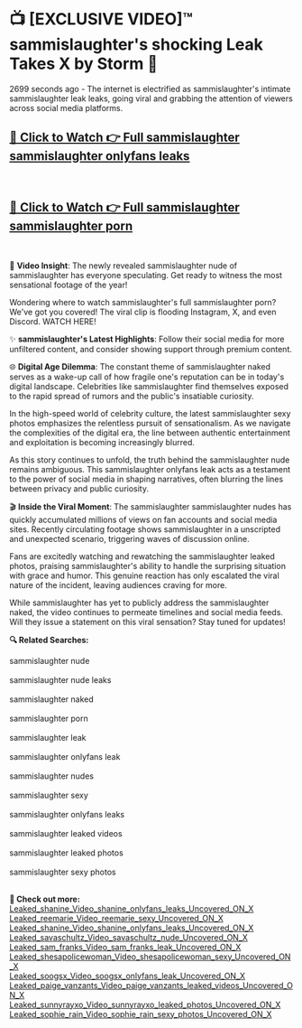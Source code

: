 # 📺 [EXCLUSIVE VIDEO]™ sammislaughter's shocking Leak Takes X by Storm 🚀

2699 seconds ago - The internet is electrified as sammislaughter's intimate sammislaughter leak leaks, going viral and grabbing the attention of viewers across social media platforms.

<h2><a href="https://github-6l9.pages.dev/link1">🔗 Click to Watch 👉 Full sammislaughter sammislaughter onlyfans leaks</a></h2><br>
<h2><a href="https://github-6l9.pages.dev/link2">🔗 Click to Watch 👉 Full sammislaughter sammislaughter porn</a></h2><br>

🎥 **Video Insight**: The newly revealed sammislaughter nude of sammislaughter has everyone speculating. Get ready to witness the most sensational footage of the year!

Wondering where to watch sammislaughter's full sammislaughter porn? We've got you covered! The viral clip is flooding Instagram, X, and even Discord. WATCH HERE!

✨ **sammislaughter's Latest Highlights**: Follow their social media for more unfiltered content, and consider showing support through premium content.

🌐 **Digital Age Dilemma**: The constant theme of sammislaughter naked serves as a wake-up call of how fragile one's reputation can be in today's digital landscape. Celebrities like sammislaughter find themselves exposed to the rapid spread of rumors and the public's insatiable curiosity.

In the high-speed world of celebrity culture, the latest sammislaughter sexy photos emphasizes the relentless pursuit of sensationalism. As we navigate the complexities of the digital era, the line between authentic entertainment and exploitation is becoming increasingly blurred.

As this story continues to unfold, the truth behind the sammislaughter nude remains ambiguous. This sammislaughter onlyfans leak acts as a testament to the power of social media in shaping narratives, often blurring the lines between privacy and public curiosity.

🎬 **Inside the Viral Moment**: The sammislaughter sammislaughter nudes has quickly accumulated millions of views on fan accounts and social media sites. Recently circulating footage shows sammislaughter in a unscripted and unexpected scenario, triggering waves of discussion online.

Fans are excitedly watching and rewatching the sammislaughter leaked photos, praising sammislaughter's ability to handle the surprising situation with grace and humor. This genuine reaction has only escalated the viral nature of the incident, leaving audiences craving for more.

While sammislaughter has yet to publicly address the sammislaughter naked, the video continues to permeate timelines and social media feeds. Will they issue a statement on this viral sensation? Stay tuned for updates!

<strong>🔍 Related Searches:</strong>

sammislaughter nude
<br><br>
sammislaughter nude leaks
<br><br>
sammislaughter naked
<br><br>
sammislaughter porn
<br><br>
sammislaughter leak
<br><br>
sammislaughter onlyfans leak
<br><br>
sammislaughter nudes
<br><br>
sammislaughter sexy
<br><br>
sammislaughter onlyfans leaks
<br><br>
sammislaughter leaked videos
<br><br>
sammislaughter leaked photos
<br><br>
sammislaughter sexy photos
<br><br>



<strong>🔗 Check out more:</strong><br>
<a href="./Leaked_shanine_Video_shanine_onlyfans_leaks_Uncovered_ON_X.md">Leaked_shanine_Video_shanine_onlyfans_leaks_Uncovered_ON_X</a><br>
<a href="./Leaked_reemarie_Video_reemarie_sexy_Uncovered_ON_X.md">Leaked_reemarie_Video_reemarie_sexy_Uncovered_ON_X</a><br>
<a href="./Leaked_shanine_Video_shanine_onlyfans_leaks_Uncovered_ON_X.md">Leaked_shanine_Video_shanine_onlyfans_leaks_Uncovered_ON_X</a><br>
<a href="./Leaked_savaschultz_Video_savaschultz_nude_Uncovered_ON_X.md">Leaked_savaschultz_Video_savaschultz_nude_Uncovered_ON_X</a><br>
<a href="./Leaked_sam_franks_Video_sam_franks_leak_Uncovered_ON_X.md">Leaked_sam_franks_Video_sam_franks_leak_Uncovered_ON_X</a><br>
<a href="./Leaked_shesapolicewoman_Video_shesapolicewoman_sexy_Uncovered_ON_X.md">Leaked_shesapolicewoman_Video_shesapolicewoman_sexy_Uncovered_ON_X</a><br>
<a href="./Leaked_soogsx_Video_soogsx_onlyfans_leak_Uncovered_ON_X.md">Leaked_soogsx_Video_soogsx_onlyfans_leak_Uncovered_ON_X</a><br>
<a href="./Leaked_paige_vanzants_Video_paige_vanzants_leaked_videos_Uncovered_ON_X.md">Leaked_paige_vanzants_Video_paige_vanzants_leaked_videos_Uncovered_ON_X</a><br>
<a href="./Leaked_sunnyrayxo_Video_sunnyrayxo_leaked_photos_Uncovered_ON_X.md">Leaked_sunnyrayxo_Video_sunnyrayxo_leaked_photos_Uncovered_ON_X</a><br>
<a href="./Leaked_sophie_rain_Video_sophie_rain_sexy_photos_Uncovered_ON_X.md">Leaked_sophie_rain_Video_sophie_rain_sexy_photos_Uncovered_ON_X</a><br>
